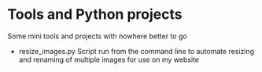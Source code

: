 # Tools and Python projects

Some mini tools and projects with nowhere better to go

* resize_images.py
Script run from the command line to automate resizing and renaming of multiple images for use on my website
